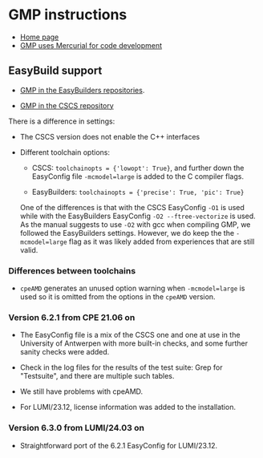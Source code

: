 # GMP instructions

  * [Home page](https://gmplib.org/)
  * [GMP uses Mercurial for code development](https://gmplib.org/repo/)


## EasyBuild support

  * [GMP in the EasyBuilders repositories](https://github.com/easybuilders/easybuild-easyconfigs/tree/develop/easybuild/easyconfigs/g/GMP).

  * [GMP in the CSCS repository](https://github.com/eth-cscs/production/tree/master/easybuild/easyconfigs/g/GMP)

There is a difference in settings:

  * The CSCS version does not enable the C++ interfaces

  * Different toolchain options:

      * CSCS: ``toolchainopts = {'lowopt': True}``, and further down the EasyConfig
        file ``-mcmodel=large`` is added to the C compiler flags.

      * EasyBuilders: ``toolchainopts = {'precise': True, 'pic': True}``

    One of the differences is that with the CSCS EasyConfig ``-O1`` is used while with
    the EasyBuilders EasyConfig ``-O2 --ftree-vectorize`` is used. As the manual suggests
    to use ``-O2`` with gcc when compiling GMP, we followed the EasyBuilders settings.
    However, we do keep the the ``-mcmodel=large`` flag as it was likely added from
    experiences that are still valid.


### Differences between toolchains

  * ``cpeAMD`` generates an unused option warning when ``-mcmodel=large`` is used so
    it is omitted from the options in the ``cpeAMD`` version.


### Version 6.2.1 from CPE 21.06 on

  * The EasyConfig file is a mix of the CSCS one and one at use in the University of
    Antwerpen with more built-in checks, and some further sanity checks were added.

  * Check in the log files for the results of the test suite: Grep for "Testsuite",
    and there are multiple such tables.
    
  * We still have problems with cpeAMD.

  * For LUMI/23.12, license information was added to the installation.


### Version 6.3.0 from LUMI/24.03 on

  * Straightforward port of the 6.2.1 EasyConfig for LUMI/23.12.

